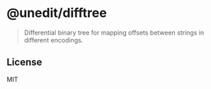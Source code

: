 # @unedit/difftree

> Differential binary tree for mapping offsets between strings in different encodings.

## License

MIT
